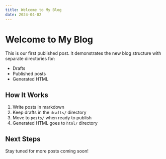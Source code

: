 ```yaml
---
title: Welcome to My Blog
date: 2024-04-02
---
```


# Welcome to My Blog

This is our first published post. It demonstrates the new blog structure with separate directories for:

- Drafts
- Published posts
- Generated HTML

## How It Works

1. Write posts in markdown
2. Keep drafts in the `drafts/` directory
3. Move to `posts/` when ready to publish
4. Generated HTML goes to `html/` directory

## Next Steps

Stay tuned for more posts coming soon! 
